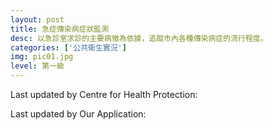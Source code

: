 ```yaml
---
layout: post
title: 急症傳染病症狀監測
desc: 以急診室求診的主要病徵為依據，追蹤市內各種傳染病症的流行程度。
categories: ['公共衛生實況']
img: pic01.jpg
level: 第一級
---
```

<script src="{{ "/assets/plugins/sheetrock/plugin.js" | relative_url }}"></script>
<script src="{{ "/assets/plugins/chart-js/plugin.js" | relative_url }}"></script>

Last updated by Centre for Health Protection: 
<span id="lastmodified"></span>

Last updated by Our Application: 
<span id="lastrequested"></span>

<div class="chart-container" style="position: relative; height:600px;">
    <canvas id="chart" height="600" width="600"></canvas>
</div>

<table id="statistics" class="table table-condensed table-striped"></table>
  
<script>  //update chart

require(['chart-js', 'sheetrock', 'moment'], function(chart, sheetrock, moment) {
  
var flu = [];
var hfmd = [];
var ge = [];
var conjunctivitis = [];
var labels = [];
var chartColors = {
    red: 'rgb(255, 99, 132)',
    orange: 'rgb(255, 159, 64)',
    yellow: 'rgb(255, 205, 86)',
    green: 'rgb(75, 192, 192)',
    blue: 'rgb(54, 162, 235)',
    purple: 'rgb(153, 102, 255)',
    grey: 'rgb(201, 203, 207)'
};
var ctx = document.getElementById("chart").getContext("2d");
var cfg = {
    type: 'bar',
    data: {
        labels: [],
        datasets: [{
            label: "Influenza-like Illness Syndrome",
            data: [],
            type: 'line',
            pointRadius: 0,
            fill: false,
            lineTension: 0,
            borderWidth: 2,

            backgroundColor: chartColors.blue,
            borderColor: chartColors.blue,
        }, {
            label: "Hand Foot and Mouth Disease Syndrome",
            data: [],
            type: 'line',
            pointRadius: 0,
            fill: false,
            lineTension: 0,
            borderWidth: 2
        }, {
            label: "Acute Gastroenteritis Syndrome",
            data: [],
            type: 'line',
            pointRadius: 0,
            fill: false,
            lineTension: 0,
            borderWidth: 2,

            backgroundColor: chartColors.red,
            borderColor: chartColors.red,
        }, {
            label: "Acute Conjunctivitis Syndrome",
            data: [],
            type: 'line',
            pointRadius: 0,
            fill: false,
            lineTension: 0,
            borderWidth: 5,

            backgroundColor: chartColors.green,
            borderColor: chartColors.green,
        }]
    },
    options: {
        responsive: true,
        maintainAspectRatio: false,
        title: {
            display: true,
            text: '急症科傳染病症狀監測 \n Accident and Emergency Departments Communicable Diseases Syndromic Surveillance'
        },
        scales: {
            xAxes: [{
                type: 'time',
                distribution: 'series',
                time: {
                    parser: function (dateString) { return moment(dateString, 'DD-MMM-YYYY', 'en'); }
                }
            }],
            yAxes: [{
                scaleLabel: {
                    display: true,
                    labelString: 'Weekly Average Rate'
                }
            }]
        }
    }
};
  var chart = new Chart(ctx, cfg);
  
  function getData(fetchSize) {
      sheetrock({
          url: mySpreadsheet,
          query: "select D,E,F,G,H order by D desc",
          fetchSize: fetchSize,

          labels: ['End date of the week 該周的結束日期', 'Weekly average rate for the influenza-like illness syndrome group 流行性感冒病類症狀組的每周平均比率', 'Weekly average rate for the hand, foot and mouth disease syndrome group 手足口病症狀組的每周平均比率', 'Weekly average rate for the acute gastroenteritis syndrome group 急性腸道傳染病症狀組的每周平均比率', 'Weekly average rate for the acute conjunctivitis syndrome group 急性結膜炎症狀組的每周平均比率'],
          callback: updateChart
      });

  }
  function updateChart(error, options, response) {
      if (!response.rows) {
          return;
      }
      for (var i = 1; i < response.rows.length; i++) {
          labels.push(response.rows[i].cellsArray[0]);
          flu.push(response.rows[i].cellsArray[1]);
          hfmd.push(response.rows[i].cellsArray[2]);
          ge.push(response.rows[i].cellsArray[3]);
          conjunctivitis.push(response.rows[i].cellsArray[4]);
      }
      chart.config.data.datasets[0].data = flu;
      chart.config.data.datasets[1].data = hfmd;
      chart.config.data.datasets[2].data = ge;
      chart.config.data.datasets[3].data = conjunctivitis;
      chart.config.data.labels = labels;
      console.log(chart.config.data);
      chart.update();
      getData(500);
  }
  var mySpreadsheet = 'https://docs.google.com/spreadsheets/d/1xgMyJ5BT1R-1ZFukNy6oH4_SwaCSag6voon7a4yVkLo/edit?#gid=0';
  getData(500);
  
});
</script>
